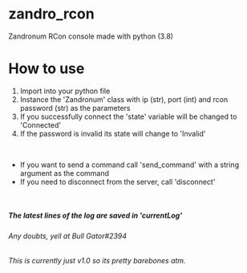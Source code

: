 # zandro_rcon
Zandronum RCon console made with python (3.8)

<h1>How to use</h1>
<ol>
<li>Import into your python file</li>
<li>Instance the 'Zandronum' class with ip (str), port (int) and rcon password (str) as the parameters</li>
<li>If you successfully connect the 'state' variable will be changed to 'Connected'</li>
<li>If the password is invalid its state will change to 'Invalid'</li>
</ol>
<br>
<ul>
<li>If you want to send a command call 'send_command' with a string argument as the command</li>
<li>If you need to disconnect from the server, call 'disconnect'</li>
</ul>
<br>
<h5>The latest lines of the log are saved in 'currentLog'</h5>
<h6>Any doubts, yell at Bull Gator#2394</h6>
<h6>This is currently just v1.0 so its pretty barebones atm.<h6>
